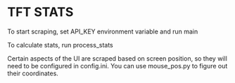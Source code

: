 # TFT STATS
To start scraping, set API_KEY environment variable and run main

To calculate stats, run process_stats

Certain aspects of the UI are scraped based on screen position, so they will need to be configured in config.ini. You can use mouse_pos.py to figure out their coordinates.